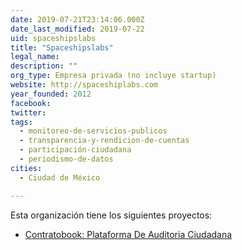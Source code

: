 ```yaml
---
date: 2019-07-21T23:14:06.000Z
date_last_modified: 2019-07-22
uid: spaceshipslabs
title: "Spaceshipslabs"
legal_name: 
description: ""
org_type: Empresa privada (no incluye startup)
website: http://spaceshiplabs.com
year_founded: 2012
facebook: 
twitter: 
tags:
  - monitoreo-de-servicios-publicos
  - transparencia-y-rendicion-de-cuentas
  - participación-ciudadana
  - periodismo-de-datos
cities: 
  - Ciudad de México

---
```


Esta organización tiene los siguientes proyectos:

- [Contratobook: Plataforma De Auditoria Ciudadana](/i/contratobook-plataforma-de-auditoria-ciudadana.html)
